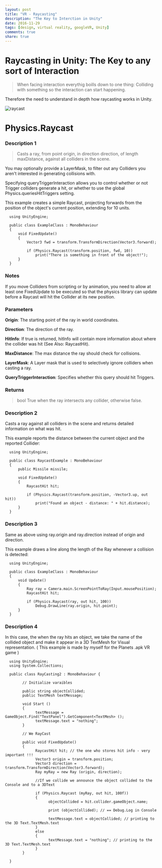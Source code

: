 ```yaml
---
layout: post
title: "VR - Raycasting"
description: "The Key to Interction in Unity"
date: 2016-11-29
tags: [design, virtual reality, googleVR, Unity]
comments: true
share: true
---
```

# Raycasting in Unity: The Key to any sort of Interaction

> When facing interaction everythig boills down to one thing: Colliding with something so the interaction can start happening.

Therefore the need to understand in depth how raycasting works in Unity.

![raycast](https://cloud.githubusercontent.com/assets/17754060/20708944/cbe4bde0-b608-11e6-998e-a75763118da7.png)

# Physics.Raycast

### Description 1

> Casts a ray, from point origin, in direction direction, of length maxDistance, against all colliders in the scene.

You may optionally provide a LayerMask, to filter out any Colliders you aren't interested in generating collisions with. 

Specifying queryTriggerInteraction allows you to control whether or not Trigger colliders generate a hit, or whether to use the global Physics.queriesHitTriggers setting.

This example creates a simple Raycast, projecting forwards from the position of the object's current position, extending for 10 units.

      using UnityEngine;

      public class ExampleClass : MonoBehaviour 
      {
          void FixedUpdate() 
          {
              Vector3 fwd = transform.TransformDirection(Vector3.forward);

              if (Physics.Raycast(transform.position, fwd, 10)) 
                  print("There is something in front of the object!");
          }
      }

### Notes

If you move Colliders from scripting or by animation, you need to allow at least one FixedUpdate to be executed so that the physics library can update before a Raycast will hit the Collider at its new position.

### Parameters

**Origin**:                       The starting point of the ray in world coordinates. 

**Direction**:                    The direction of the ray. 

**HitInfo**:                      If true is returned, hitInfo will contain more information about where the collider was hit (See Also: RaycastHit).

**MaxDistance**:                  The max distance the ray should check for collisions.  

**LayerMask**:                    A Layer mask that is used to selectively ignore colliders when casting a ray. 

**QueryTriggerInteraction**:      Specifies whether this query should hit Triggers. 


### Returns

> bool True when the ray intersects any collider, otherwise false.

### Description 2

Casts a ray against all colliders in the scene and returns detailed information on what was hit.

This example reports the distance between the current object and the reported Collider:

      using UnityEngine;

      public class RaycastExample : MonoBehaviour
      {
          public Missile missile;

          void FixedUpdate()
          {
              RaycastHit hit;

              if (Physics.Raycast(transform.position, -Vector3.up, out hit))
                  print("Found an object - distance: " + hit.distance);
          }
      }

### Description 3

Same as above using ray.origin and ray.direction instead of origin and direction.

This example draws a line along the length of the Ray whenever a collision is detected:

      using UnityEngine;

      public class ExampleClass : MonoBehaviour 
      {
          void Update() 
          {
              Ray ray = Camera.main.ScreenPointToRay(Input.mousePosition);
              RaycastHit hit;

              if (Physics.Raycast(ray, out hit, 100)) 
                  Debug.DrawLine(ray.origin, hit.point);
          }
      }

### Description 4

In this case, the when the ray hits an object, we take the name of the collided object and make it appear 
in a 3D TextMesh for Visual representation. ( This example is made by myself for the Planets .apk VR game )

      using UnityEngine;
      using System.Collections;

      public class RayCasting2 : MonoBehaviour {

            // Initialize varaibles

            public string objectCollided;
            public TextMesh textMessage;

            void Start () 
            {
                  textMessage = GameObject.Find("TextPanel").GetComponent<TextMesh> ();
                  textMessage.text = "nothing";
            }

            // We RayCast

            public void FixedUpdate() 
            {
                  RaycastHit hit; // the one who stores hit info - very important !!!
                  Vector3 origin = transform.position;
                  Vector3 direction = transform.TransformDirection(Vector3.forward);
                  Ray myRay = new Ray (origin, direction);

                  //If we collide we announce the object collided to the Console and to a 3DText

                  if (Physics.Raycast (myRay, out hit, 100f)) 
                  {
                        objectCollided = hit.collider.gameObject.name;

                        print (objectCollided); // == Debug.Log in Console

                        textMessage.text = objectCollided; // printing to the 3D Text.TextMesh.text
                  } 
                  else 
                  {
                        textMessage.text = "nothing"; // printing to the 3D Text.TextMesh.text
                  }
            }

      }
